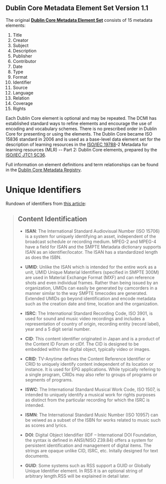Dublin Core Metadata Element Set Version 1.1
--------------------------------------------

The original [__Dublin Core Metadata Element Set__][4] consists of 15 metadata elements:

1. Title
2. Creator
3. Subject
4. Description
5. Publisher
6. Contributor
7. Date
8. Type
9. Format
10. Identifier
11. Source
12. Language
13. Relation
14. Coverage
15. Rights

Each Dublin Core element is optional and may be repeated. The DCMI has
established standard ways to refine elements and encourage the use of encoding
and vocabulary schemes. There is no prescribed order in Dublin Core for
presenting or using the elements. The Dublin Core became ISO 15836 standard in
2006 and is used as a base-level data element set for the description of
learning resources in the [ISO/IEC 19788][1]-2 Metadata for learning resources (MLR)
-- Part 2: Dublin Core elements, prepared by the [ISO/IEC JTC1 SC36][2].

Full information on element definitions and term relationships can be found in
the [Dublin Core Metadata Registry][15].


Unique Identifiers
==================
Rundown of identifiers from [this article][5]:

> Content Identification
> ----------------------
>
> * __ISAN__: The International Standard Audiovisual Number (ISO 15706) is a
>   system for uniquely identifying an asset, independent of the broadcast
>   schedule or recording medium. MPEG-2 and MPEG-4 have a field for ISAN and the
>   SMPTE Metadata dictionary supports ISAN as an identifier/locator. The ISAN has
>   a standardized length as does the ISBN.
>
> * __UMID__: Unlike the ISAN which is intended for the entire work as a unit,
>   UMID Unique Material Identifiers (specified in SMPTE 300M) are used in
>   Material Exchange Format (MXF) and can reference shots and even individual
>   frames. Rather than being issued by an organization, UMIDs can easily be
>   generated by camcorders in a manner similar to the way SMPTE timecodes are
>   generated. Extended UMIDs go beyond identification and encode metadata such as
>   the creation date and time, location and the organization.
>
> * __ISRC__: The International Standard Recording Code, ISO 3901, is used for
>   sound and music video recordings and includes a representation of country of
>   origin, recording entity (record label), year and a 5 digit serial number.
>
> * __CID__: This content identifier originated in Japan and is a product of the
>   Content ID Forum or cIDf. The CID is designed to be embedded within the
>   digital object, typically video or images.
>
> * __CRID__: TV-Anytime defines the Content Reference Identifier or CRID to
>   uniquely identify content independent of its location or instance. It is used
>   for EPG applications. While typically refering to a single program, CRIDs may
>   also refer to groups of programs or segments of programs.
>
> * __ISWC__: The International Standard Musical Work Code, ISO 1507, is intended
>   to uniquely identify a musical work for rights purposes as distinct from the
>   particular recording for which the ISRC is intended.
>
> * __ISMN__: The International Standard Music Number (ISO 10957) can be veiwed as
>   a subset of the ISBN for works related to music such as scores and lyrics.
>
> * __DOI__: Digital Object Idendifier (IDF – International DOI Foundation, the
>   syntax is defined in ANSI/NISO Z39.84) offers a system for persistent
>   identification and management of digital items. The strings are opaque unlike
>   CID, ISRC, etc. Initally designed for text documents.
>
> * __GUID__: Some systems such as RSS support a GUID or Globally Unique
>   Identifier element. In RSS it is an optional string of arbitrary length.RSS
>   will be explained in detail later.




[1]: https://en.wikipedia.org/wiki/ISO/IEC_19788
[2]: https://en.wikipedia.org/wiki/ISO/IEC_JTC1/SC36
[4]: http://dublincore.org/documents/dces/
[5]: http://what-when-how.com/video-search-engines/metadata-for-personal-media-collections-video-data-sources-and-applications/
[15]: http://dcmi.kc.tsukuba.ac.jp/dcregistry/
